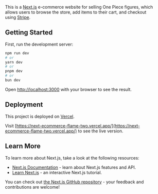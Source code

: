 This is a [Next.js](https://nextjs.org/) e-commerce website for selling One Piece figures, which allows users to browse the store, add items to their cart, and checkout using [Stripe](https://stripe.com/).

## Getting Started

First, run the development server:

```bash
npm run dev
# or
yarn dev
# or
pnpm dev
# or
bun dev
```

Open [http://localhost:3000](http://localhost:3000) with your browser to see the result.

## Deployment

This project is deployed on [Vercel](https://vercel.com/).

Visit [https://next-ecommerce-flame-two.vercel.app/](https://next-ecommerce-flame-two.vercel.app/) to see the live version.


## Learn More

To learn more about Next.js, take a look at the following resources:

- [Next.js Documentation](https://nextjs.org/docs) - learn about Next.js features and API.
- [Learn Next.js](https://nextjs.org/learn) - an interactive Next.js tutorial.

You can check out [the Next.js GitHub repository](https://github.com/vercel/next.js/) - your feedback and contributions are welcome!